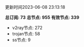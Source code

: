 更新时间2023-06-08 23:13:18

**总订阅: 73**
**总节点: 955**
**有效节点: 339**
- v2ray节点: 272
- trojan节点: 58
- ss节点: 9

